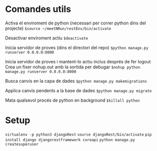 # Comandes utils

Activa el enviroment de python (necessari per correr python dins del projecte)
`$source ~/meetNRun/restEnv/bin/activate`

Desactivar enviroment actiu
`$deactivate`

Inicia servidor de proves (dins el directori del repo)
`$python manage.py runserver 0.0.0.0:8000`

Inicia servidor de proves i mantent-lo actiu inclus després de fer logout
Crea un fixer nohup.out amb la sortida per debugar
`$nohup python manage.py runserver 0.0.0.0:8000`

Busca canvis en la capa de dades
`$python manage.py makemigrations`

Applica canvis pendents a la base de dades
`$python manage.py migrate`

Mata qualsevol procés de python en background
`$killall python`

# Setup

`virtualenv -p python3 djangoRest`
`source djangoRest/bin/activate`
`pip install django djangorestframework coreapi`
`python manage.py createsuperuser`